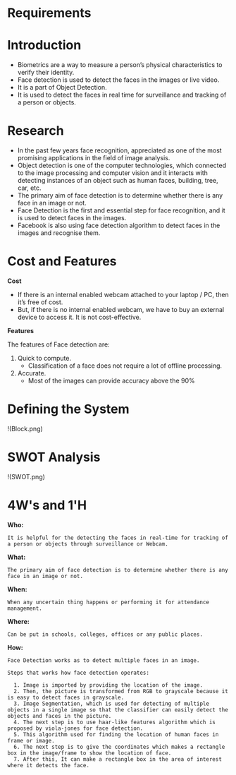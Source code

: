 ﻿# Requirements

# Introduction

-   Biometrics are a way to measure a person’s physical characteristics to verify their identity.
-   Face detection is used to detect the faces in the images or live video.
-   It is a part of Object Detection.
-   It is used to detect the faces in real time for surveillance and tracking of a person or objects.

# Research

-   In the past few years face recognition, appreciated as one of the most promising applications in the field of image analysis. 
-   Object detection is one of the computer technologies, which connected to the image processing and computer vision and it interacts with detecting instances of an object such     as human faces, building, tree, car, etc. 
-   The primary aim of face detection is to determine whether there is any face in an image or not.
-   Face Detection is the first and essential step for face recognition, and it is used to detect faces in the images.
-   Facebook is also using face detection algorithm to detect faces in the images and recognise them.

# Cost and Features

**Cost**

-   If there is an internal enabled webcam attached to your laptop / PC, then it’s free of cost.
-   But, if there is no internal enabled webcam, we have to buy an external device to access it. It is not cost-effective.

**Features**

  The features of Face detection are:

  1.  Quick to compute.
       - Classification of a face does not require a lot of offline processing.
  2.  Accurate.
       - Most of the images can provide accuracy above the 90%

# Defining the System

!(Block.png)


# SWOT Analysis


!(SWOT.png)


# 4W's and 1'H

  **Who:**

    It is helpful for the detecting the faces in real-time for tracking of a person or objects through surveillance or Webcam.

  **What:**

    The primary aim of face detection is to determine whether there is any face in an image or not.

  **When:**

    When any uncertain thing happens or performing it for attendance management.

  **Where:**

    Can be put in schools, colleges, offices or any public places.

  **How:**

    Face Detection works as to detect multiple faces in an image. 

    Steps that works how face detection operates:

      1. Image is imported by providing the location of the image.
      2. Then, the picture is transformed from RGB to grayscale because it is easy to detect faces in grayscale.
      3. Image Segmentation, which is used for detecting of multiple objects in a single image so that the classifier can easily detect the objects and faces in the picture.
      4. The next step is to use haar-like features algorithm which is proposed by viola-jones for face detection.
      5. This algorithm used for finding the location of human faces in frame or image.
      6. The next step is to give the coordinates which makes a rectangle box in the image/frame to show the location of face.
      7. After this, It can make a rectangle box in the area of interest where it detects the face.
